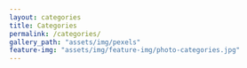 ```yaml
---
layout: categories
title: Categories
permalink: /categories/
gallery_path: "assets/img/pexels"
feature-img: "assets/img/feature-img/photo-categories.jpg"
---
```


